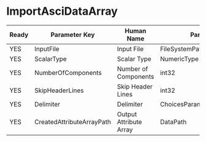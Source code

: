 # ImportAsciDataArray

| Ready | Parameter Key | Human Name | Parameter Type | Parameter Class |
|-------|---------------|------------|-----------------|----------------|
| YES | InputFile | Input File | FileSystemPathParameter::ValueType | FileSystemPathParameter |
| YES | ScalarType | Scalar Type | NumericType | NumericTypeParameter |
| YES | NumberOfComponents | Number of Components | int32 | Int32Parameter |
| YES | SkipHeaderLines | Skip Header Lines | int32 | Int32Parameter |
| YES | Delimiter | Delimiter | ChoicesParameter::ValueType | ChoicesParameter |
| YES | CreatedAttributeArrayPath | Output Attribute Array | DataPath | ArrayCreationParameter |
